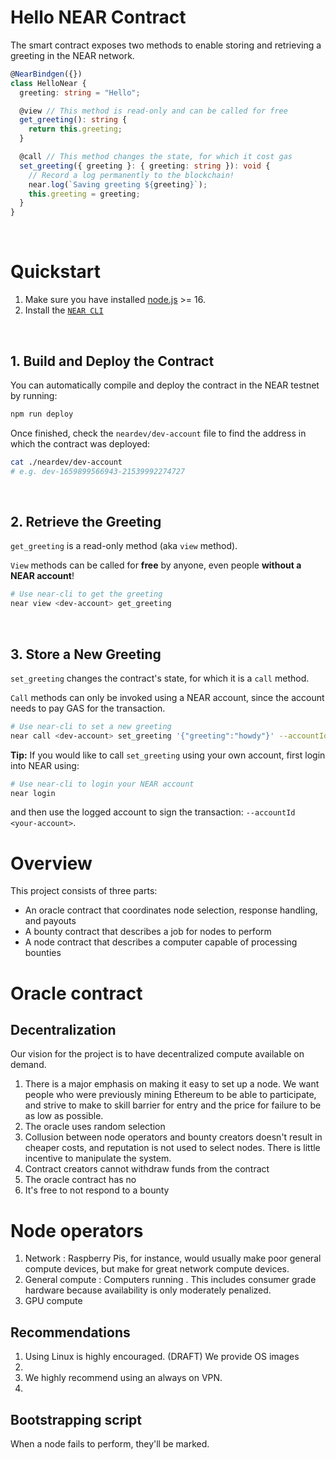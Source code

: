 # Hello NEAR Contract

The smart contract exposes two methods to enable storing and retrieving a greeting in the NEAR network.

```ts
@NearBindgen({})
class HelloNear {
  greeting: string = "Hello";

  @view // This method is read-only and can be called for free
  get_greeting(): string {
    return this.greeting;
  }

  @call // This method changes the state, for which it cost gas
  set_greeting({ greeting }: { greeting: string }): void {
    // Record a log permanently to the blockchain!
    near.log(`Saving greeting ${greeting}`);
    this.greeting = greeting;
  }
}
```

<br />

# Quickstart

1. Make sure you have installed [node.js](https://nodejs.org/en/download/package-manager/) >= 16.
2. Install the [`NEAR CLI`](https://github.com/near/near-cli#setup)

<br />

## 1. Build and Deploy the Contract
You can automatically compile and deploy the contract in the NEAR testnet by running:

```bash
npm run deploy
```

Once finished, check the `neardev/dev-account` file to find the address in which the contract was deployed:

```bash
cat ./neardev/dev-account
# e.g. dev-1659899566943-21539992274727
```

<br />

## 2. Retrieve the Greeting

`get_greeting` is a read-only method (aka `view` method).

`View` methods can be called for **free** by anyone, even people **without a NEAR account**!

```bash
# Use near-cli to get the greeting
near view <dev-account> get_greeting
```

<br />

## 3. Store a New Greeting
`set_greeting` changes the contract's state, for which it is a `call` method.

`Call` methods can only be invoked using a NEAR account, since the account needs to pay GAS for the transaction.

```bash
# Use near-cli to set a new greeting
near call <dev-account> set_greeting '{"greeting":"howdy"}' --accountId <dev-account>
```

**Tip:** If you would like to call `set_greeting` using your own account, first login into NEAR using:

```bash
# Use near-cli to login your NEAR account
near login
```

and then use the logged account to sign the transaction: `--accountId <your-account>`.


# Overview

This project consists of three parts:
* An oracle contract that coordinates node selection, response handling, and payouts
* A bounty contract that describes a job for nodes to perform
* A node contract that describes a computer capable of processing bounties

# Oracle contract


## Decentralization

Our vision for the project is to have decentralized compute available on demand.
1. There is a major emphasis on making it easy to set up a node. We want people who were previously mining Ethereum to be able to participate, and strive to make to skill barrier for entry and the price for failure to be as low as possible.
2. The oracle uses random selection 
3. Collusion between node operators and bounty creators doesn't result in cheaper costs, and reputation is not used to select nodes. There is little incentive to manipulate the system.
4. Contract creators cannot withdraw funds from the contract
4. The oracle contract has no 
3. It's free to not respond to a bounty

# Node operators

1. Network : Raspberry Pis, for instance, would usually make poor general compute devices, but make for great network compute devices.
2. General compute : Computers running . This includes consumer grade hardware because availability is only moderately penalized.
3. GPU compute

## Recommendations
1. Using Linux is highly encouraged. (DRAFT) We provide OS images
2. 
3. We highly recommend using an always on VPN.
4. 

## Bootstrapping script

When a node fails to perform, they'll be marked.

